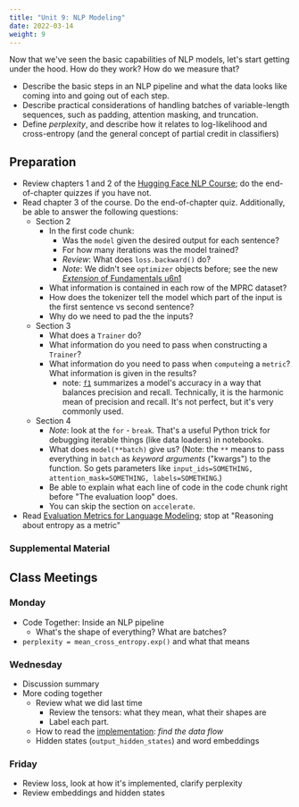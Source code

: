 ```yaml
---
title: "Unit 9: NLP Modeling"
date: 2022-03-14
weight: 9
---
```


Now that we've seen the basic capabilities of NLP models, let's start getting under the hood. How do they work? How do we measure that?

- Describe the basic steps in an NLP pipeline and what the data looks like coming into and going out of each step.
- Describe practical considerations of handling batches of variable-length sequences, such as padding, attention masking, and truncation.
- Define *perplexity*, and describe how it relates to log-likelihood and cross-entropy (and the general concept of partial credit in classifiers)

## Preparation

- Review chapters 1 and 2 of the [Hugging Face NLP Course](https://huggingface.co/course/); do the end-of-chapter quizzes if you have not.
- Read chapter 3 of the course. Do the end-of-chapter quiz. Additionally, be able to answer the following questions:
  - Section 2
    - In the first code chunk:
      - Was the `model` given the desired output for each sentence?
      - For how many iterations was the model trained?
      - *Review*: What does `loss.backward()` do?
      - *Note*: We didn't see `optimizer` objects before; see the new [*Extension* of Fundamentals u6n1](/fundamentals/u6n1-mnist-clf.html#Extension)
    - What information is contained in each row of the MPRC dataset?
    - How does the tokenizer tell the model which part of the input is the first sentence vs second sentence?
    - Why do we need to pad the the inputs?
  - Section 3
    - What does a `Trainer` do?
    - What information do you need to pass when constructing a `Trainer`?
    - What information do you need to pass when `compute`ing a `metric`? What information is given in the results?
      - note: [`f1`](https://en.wikipedia.org/wiki/F-score) summarizes a model's accuracy in a way that balances precision and recall. Technically, it is the harmonic mean of precision and recall. It's not perfect, but it's very commonly used.
  - Section 4
    - *Note*: look at the `for` - `break`. That's a useful Python trick for debugging iterable things (like data loaders) in notebooks.
    - What does `model(**batch)` give us? (Note: the `**` means to pass everything in `batch` as *keyword arguments* ("kwargs") to the function. So gets parameters like `input_ids=SOMETHING, attention_mask=SOMETHING, labels=SOMETHING`.)
    - Be able to explain what each line of code in the code chunk right before "The evaluation loop" does.
    - You can skip the section on `accelerate`.
- Read [Evaluation Metrics for Language Modeling](https://thegradient.pub/understanding-evaluation-metrics-for-language-models/); stop at "Reasoning about entropy as a metric"

### Supplemental Material

## Class Meetings

### Monday

- Code Together: Inside an NLP pipeline
  - What's the shape of everything? What are batches?
- `perplexity = mean_cross_entropy.exp()` and what that means

### Wednesday

- Discussion summary
- More coding together
  - Review what we did last time
    - Review the tensors: what they mean, what their shapes are
    - Label each part.
  - How to read the [implementation](https://github.com/huggingface/transformers/blob/1d43933fbc1c1e40fd26117e47910a18c69fca74/src/transformers/models/gpt2/modeling_gpt2.py#L946): *find the data flow*
  - Hidden states (`output_hidden_states`) and word embeddings

### Friday

- Review loss, look at how it's implemented, clarify perplexity
- Review embeddings and hidden states
